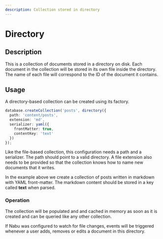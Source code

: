 ```yaml
---
description: Collection stored in directory
---
```


# Directory

## Description

This is a collection of documents stored in a directory on disk. Each document in the collection will be stored in its own file inside the directory. The name of each file will correspond to the ID of the document it contains.

## Usage

A directory-based collection can be created using its factory.

```typescript
database.createCollection('posts', directory({
  path: 'content/posts',
  extension: 'md',
  serializer: yaml({
    frontMatter: true,
    contentKey: 'text'
  })
});
```

Like the file-based collection, this configuration needs a path and a serializer. The path should point to a valid directory. A file extension also needs to be provided so that the collection knows how to name new documents that it writes.

In the example above we create a collection of posts written in markdown with YAML front-matter. The markdown content should be stored in a key called **text** when parsed.

### Operation

The collection will be populated and and cached in memory as soon as it is created and can be queried like any other collection.

If Nabu was configured to watch for file changes, events will be triggered whenever a user adds, removes or edits a document in this directory.


